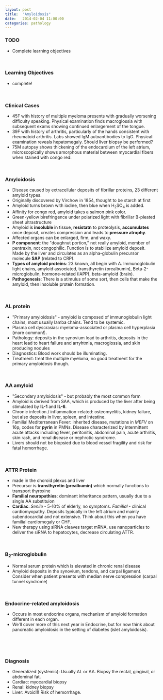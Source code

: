 ```yaml
---
layout: post
title:  "Amyloidosis"
date:   2014-02-04 11:00:00
categories: pathology
---
```


### TODO
- Complete learning objectives

<span><br></span>

### Learning Objectives
- complete!

<span><br></span>

### Clinical Cases
- 45F with history of multiple myeloma presents with gradually worsening difficulty speaking. Physical examination finds macroglossia with subsequent exams showing continued enlargement of the tongue.
- 39F with history of arthritis, particularly of the hands consistent with rheumatoid arthritis. Labs showed IgM autoantibodies to IgG. Physical examination reveals hepatomegaly. Should liver biopsy be performed?
- 75M autopsy shows thickening of the endocardium of the left atrium, microscopically shows amorphous material between myocardial fibers when stained with congo red.

<span><br></span>

### Amyloidosis
- Disease caused by extracellular deposits of fibrillar proteins, 23 different amyloid types.
- Originally discovered by Virchow in 1854, thought to be starch at first
- Amyloid turns brown with iodine, then blue when H<sub>2</sub>SO<sub>4</sub> is added.
- Affinity for congo red, amyloid takes a salmon pink color.
- Green-yellow birefringence under polarized light with fibrillar B-pleated sheet ultrastructure 
- Amyloid is **insoluble** in tissue, **resistatn** to proteolysis, **accumulates** once deposit, creates compression and leads to **pressure atrophy**. 
- Affected organs can be enlarged, firm, and waxy.
- **P component**: the "doughnut portion," not really amyloid, member of pentraxin, not congophilic. Function is to stabilize amyloid deposit. Made by the liver and circulates as an alpha-globulin precursor molecule **SAP** (related to CRP).
- **Types of amyloid proteins**: 23 known, all begin with A. Immunoglobulin light chains, amyloid associated, transthyretin (prealbumin), Beta-2-microglobulin, hormone-related (IAPP), beta-amyloid (brain).
- **Pathogenesis**: There is a stimulus of some sort, then cells that make the amyloid, then insoluble protein formation.

<span><br></span>

### AL protein
- "Primary amyloidosis" - amyloid is composed of immunoglobulin light chains, most usually lamba chains. Tend to be systemic. 
- Plasma cell dyscrasias: myeloma-associated or plasma cell hyperplasia (more common!). 
- Pathology: deposits in the synovium lead to arthritis, deposits in the heart lead to heart failure and arryhtmia, macroglossia, and skin producing nodules
- Diagnostics: Blood work should be illuminating.
- Treatment: treat the multiple myeloma, no good treatment for the primary amyloidosis though.

<span><br></span>

### AA amyloid
- "Secondary amyloidosis" - but probably the most common form
- Amyloid is derived from SAA, which is produced by the liver after being stimulated by **IL-1** and **IL-6**.
- Chronic infection / inflammation-related: osteomyelitis, kidney failure, but also deposits in liver, spleen, and intestine.
- Familial Mediterranean Fever: inherited disease, mutations in *MEFV* on 16p, codes for **pyrin** in PMNs. Disease characterized by intermittent acute attacks including fever, peritonitis, abdominal pain, acute arthritis, skin rash, and renal disease or nephrotic syndrome.
- Livers should not be biopsied due to blood vessel fragility and risk for fatal hemorrhage.

<span><br></span>

### ATTR Protein
- made in the choroid plexus and liver
- Precursor is **transthyretin (prealbumin)** which normally functions to transport thyroxine
- **Familial neuropathies**: dominant inheritance pattern, usually due to a single AA substituion
- **Cardiac**: *Senile* - 5-10% of elderly, no symptoms. *Familial* - clinical cardiomyopathy. Deposits typically in the left atrium and mainly subendocardial and not extensive. Think about this when you have familial cardiomegaly or CHF.
- New therapy using siRNA cleaves target mRNA, use nanoparticles to deliver the siRNA to hepatocytes, decrease circulating ATTR.

<span><br></span>

### B<sub>2</sub>-microglobulin
- Normal serum protein which is elevated in chronic renal disease
- Amyloid deposits in the synovium, tendons, and carpal ligament. Consider when patient presents with median nerve compression (carpal tunnel syndrome)

<span><br></span>

### Endocrine-related amyloidosis
- Occurs in most endocrine organs, mechanism of amyloid formation different in each organ.
- We'll cover more of this next year in Endocrine, but for now think about pancreatic amyloidosis in the setting of diabetes (islet amyloidosis).

<span><br></span>

<span><br></span>

### Diagnosis
- Generalized (systemic): Usually AL or AA. Biopsy the rectal, gingival, or abdominal fat.
- Cardiac: myocardial biopsy
- Renal: kidney biopsy
- Liver: Avoid!!! Risk of hemorrhage. 